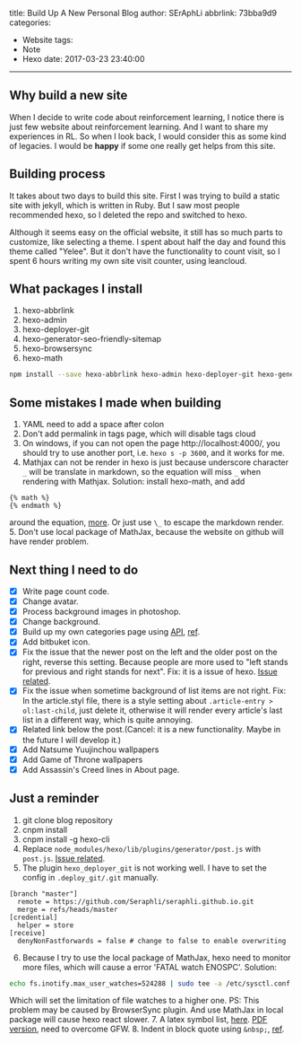 title: Build Up A New Personal Blog
author: SErAphLi
abbrlink: 73bba9d9
categories:
  - Website
tags:
  - Note
  - Hexo
date: 2017-03-23 23:40:00
---

## Why build a new site

When I decide to write code about reinforcement learning, I notice there is just few website about reinforcement learning. And I want to share my experiences in RL. So when I look back, I would consider this as some kind of legacies. I would be **happy** if some one really get helps from this site.

<!--more-->

## Building process

It takes about two days to build this site. First I was trying to build a static site with jekyll, which is written in Ruby. But I saw most people recommended hexo, so I deleted the repo and switched to hexo.

Although it seems easy on the official website, it still has so much parts to customize, like selecting a theme. I spent about half the day and found this theme called "Yelee". But it don't have the functionality to count visit, so I spent 6 hours writing my own site visit counter, using leancloud.

## What packages I install

1. hexo-abbrlink
2. hexo-admin
3. hexo-deployer-git
4. hexo-generator-seo-friendly-sitemap
5. hexo-browsersync
6. hexo-math

```bash
npm install --save hexo-abbrlink hexo-admin hexo-deployer-git hexo-generator-seo-friendly-sitemap hexo-browsersync hexo-math
```

## Some mistakes I made when building

1. YAML need to add a space after colon
2. Don't add permalink in tags page, which will disable tags cloud
3. On windows, if you can not open the page http://localhost:4000/, you should try to use another port, i.e. `hexo s -p 3600`, and it works for me.
4. Mathjax can not be render in hexo is just because underscore character `_` will be translate in markdown, so the equation will miss `_` when rendering with Mathjax. Solution: install hexo-math, and add
  ```
  {% math %}
  {% endmath %}
  ```
  around the equation, [more][4]. Or just use `\_` to escape the markdown render.
5. Don't use local package of MathJax, because the website on github will have render problem.

## Next thing I need to do

- [x] Write page count code.
- [x] Change avatar.
- [x] Process background images in photoshop.
- [x] Change background.
- [x] Build up my own categories page using [API][2], [ref][3].
- [x] Add bitbuket icon.
- [x] Fix the issue that the newer post on the left and the older post on the right, reverse this setting. Because people are more used to "left stands for previous and right stands for next". Fix: it is a issue of hexo. [Issue related][1].
- [x] Fix the issue when sometime background of list items are not right. Fix: In the article.styl file, there is a style setting about `.article-entry > ol:last-child`, just delete it, otherwise it will render every article's last list in a different way, which is quite annoying.
- [x] Related link below the post.(Cancel: it is a new functionality. Maybe in the future I will develop it.)
- [x] Add Natsume Yuujinchou wallpapers
- [x] Add Game of Throne wallpapers
- [x] Add Assassin's Creed lines in About page.

## Just a reminder

1. git clone blog repository
2. cnpm install
3. cnpm install -g hexo-cli
4. Replace `node_modules/hexo/lib/plugins/generator/post.js` with `post.js`. [Issue related][1].
5. The plugin `hexo_deployer_git` is not working well. I have to set the config in `.deploy_git/.git` manually.
  ```
  [branch "master"]
    remote = https://github.com/Seraphli/seraphli.github.io.git
    merge = refs/heads/master
  [credential]
    helper = store
  [receive]
    denyNonFastforwards = false # change to false to enable overwriting
  ```
6. Because I try to use the local package of MathJax, hexo need to monitor more files, which will cause a error 'FATAL watch ENOSPC'.
  Solution:
  ```bash
  echo fs.inotify.max_user_watches=524288 | sudo tee -a /etc/sysctl.conf && sudo sysctl -p
  ```
  Which will set the limitation of file watches to a higher one.
  PS: This problem may be caused by BrowserSync plugin. And use MathJax in local package will cause hexo react slower.
7. A latex symbol list, [here][6]. [PDF version][7], need to overcome GFW.
8. Indent in block quote using `&nbsp;`, [ref][8].

[1]: https://github.com/hexojs/hexo/issues/2474
[2]: https://hexo.io/zh-cn/docs/helpers.html#list-categories
[3]: http://moxfive.xyz/2015/10/25/hexo-tag-cloud/
[4]: https://github.com/akfish/hexo-math
[5]: https://wall.alphacoders.com/by_sub_category.php?id=173175&name=Natsume+Yuujinchou+Wallpapers
[6]: http://latex.wikia.com/wiki/List_of_LaTeX_symbols
[7]: http://reu.dimacs.rutgers.edu/Symbols.pdf
[8]: https://christianity.meta.stackexchange.com/questions/2055/is-it-possible-to-indent-within-a-markdown-block-quote
